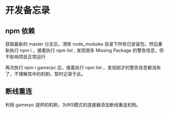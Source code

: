 # 开发备忘录

## npm 依赖

获取最新的 master 分支后，清除 node_modules 目录下所有已安装包，然后重新执行 npm i ，接着执行 npm list , 发现很多 Missing Package 的警告信息，但不影响项目正常运行

再次执行 npm i gamerpc 后，接着执行 npm list ，发现刚才的警告信息都消失了，不理解其中的机制，暂时记录于此。

## 断线重连

利用 gamerpc 提供的机制，为WS模式的连接器添加断线重连机制。
